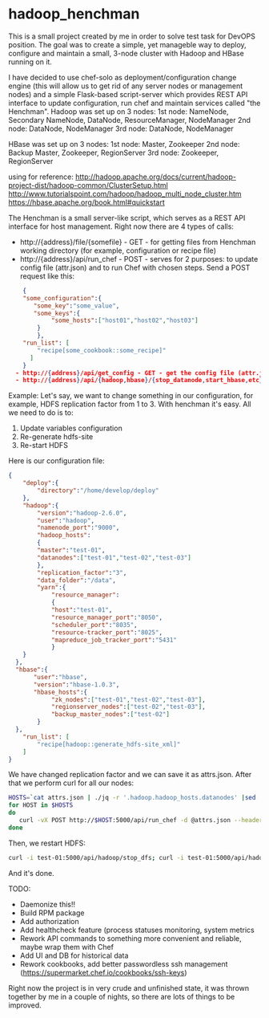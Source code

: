 # hadoop_henchman

This is a small project created by me in order to solve test task for DevOPS position. 
The goal was to create a simple, yet manageble way to deploy, configure and maintain a small, 3-node cluster with Hadoop and HBase running on it.

I have decided to use chef-solo as deployment/configuration change engine (this will allow us to get rid of any server nodes or management nodes) and a simple Flask-based script-server which provides REST API interface to update configuration, run chef and maintain services called "the Henchman".
Hadoop was set up on 3 nodes:
1st node: NameNode, Secondary NameNode, DataNode, ResourceManager, NodeManager
2nd node: DataNode, NodeManager
3rd node: DataNode, NodeManager

HBase was set up on 3 nodes:
1st node: Master, Zookeeper
2nd node: Backup Master, Zookeeper, RegionServer
3rd node: Zookeeper, RegionServer

using for reference:
http://hadoop.apache.org/docs/current/hadoop-project-dist/hadoop-common/ClusterSetup.html
http://www.tutorialspoint.com/hadoop/hadoop_multi_node_cluster.htm
https://hbase.apache.org/book.html#quickstart


The Henchman is a small server-like script, which serves as a REST API interface for host management.
  Right now there are 4 types of calls:
  - http://{address}/file/{somefile} - GET - for getting files from Henchman working directory (for example, configuration or recipe file)
  - http://{address}/api/run_chef - POST - serves for 2 purposes: to update config file (attr.json) and to run Chef with chosen steps. Send a POST  request like this:
```json
    {
    "some_configuration":{
       "some_key":"some_value",
	   "some_keys":{
	        "some_hosts":["host01","host02","host03"]
  		}
        },
    "run_list": [
        "recipe[some_cookbook::some_recipe]"
      ]
    }
  - http://{address}/api/get_config - GET - get the config file (attr.json)
  - http://{address}/api/{hadoop,hbase}/{stop_datanode,start_hbase,etc} - GET - trigger some action
```

Example:
Let's say, we want to change something in our configuration, for example, HDFS replication factor from 1 to 3.
With henchman it's easy. All we need to do is to:
1. Update variables configuration
2. Re-generate hdfs-site 
3. Re-start HDFS

Here is our configuration file:
```json
{
    "deploy":{
	    "directory":"/home/develop/deploy"
	},
    "hadoop":{
        "version":"hadoop-2.6.0",
        "user":"hadoop",
        "namenode_port":"9000",
        "hadoop_hosts":
        {
        "master":"test-01",
        "datanodes":["test-01","test-02","test-03"]	  
        },
        "replication_factor":"3",
        "data_folder":"/data",
	    "yarn":{
	        "resource_manager":
	        {
	        "host":"test-01",
	        "resource_manager_port":"8050",
	        "scheduler_port":"8035",
	        "resource-tracker_port":"8025",
	    	"mapreduce_job_tracker_port":"5431"
	        }
	}
  },
  "hbase":{
       "user":"hbase",
	   "version":"hbase-1.0.3",
	   "hbase_hosts":{
	        "zk_nodes":["test-01","test-02","test-03"],
 			"regionserver_nodes":["test-02","test-03"],
			"backup_master_nodes":["test-02"]
		}
  },
    "run_list": [
        "recipe[hadoop::generate_hdfs-site_xml]"
    ]
}
```
We have changed replication factor and we can save it as attrs.json. After that we perform curl for all our nodes:
``` bash
HOSTS=`cat attrs.json | ./jq -r '.hadoop.hadoop_hosts.datanodes' |sed  "/\[\|\]/d" | tr -d ',\n' |tr -d '"'`
for HOST in $HOSTS
do
   curl -vX POST http://$HOST:5000/api/run_chef -d @attrs.json --header "Content-Type: application/json"
done
``` 
Then, we restart HDFS:
``` bash
curl -i test-01:5000/api/hadoop/stop_dfs; curl -i test-01:5000/api/hadoop/start_dfs
``` 
And it's done.

  TODO:
  - Daemonize this!!
  - Build RPM package
  - Add authorization
  - Add healthcheck feature (process statuses monitoring, system metrics
  - Rework API commands to something more convenient and reliable, maybe wrap them with Chef
  - Add UI and DB for historical data 
  - Rework cookbooks, add better passwordless ssh management (https://supermarket.chef.io/cookbooks/ssh-keys)


Right now the project is in very crude and unfinished state, it was thrown together by me in a couple of nights, so there are lots of things to be improved.
